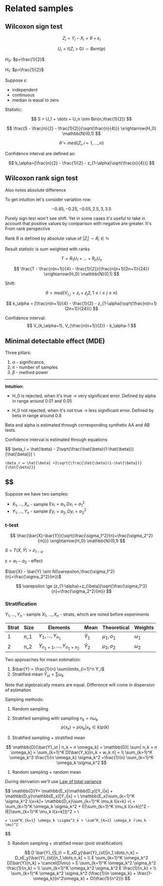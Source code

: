 # Related samples

## Wilcoxon sign test 

$$
    Z_i = Y_i - X_i = \theta +\varepsilon_i
$$


$$
    U_i = I\{Z_i >0\} \sim Bern(p)
$$

$H_0$: $p=\frac{1}{2}$

$H_1$: $p>\frac{1}{2}$

Suppose $\varepsilon$:
- independent 
- continuous 
- median is equal to zero

Statistic:

$$
    S = U_1 + \dots + U_n \sim Bin(n,\frac{1}{2})
$$

$$
    \frac{S - \frac{n}{2} - \frac{1}{2}}{\sqrt{\frac{n}{4}}} \xrightarrow{H_0} \mathbb{N}(0,1)
$$


$$
    \hat{\theta} = med\{Z_i, i=1,\dots,n\}
$$

Confidence interval are defined as:


$$
    k_\alpha=[\frac{n}{2} - \frac{1}{2} - z_{1-\alpha}\sqrt{\frac{n}{4}}]
$$

## Wilcoxon rank sign test

Also notes absolute difference

To get intuition let's consider variation row:

$$  
    -0.45, -0.25, -0.05, 2.5, 3, 3.5
$$

Purely sign test won't see shift. Yet in some cases it's useful to take in account that positive values by comparison with negative are greater. It's From rank perspective  


Rank R is defined by absolute value of $|Z_i| \sim R_i \in \mathbb{N}$

Result statistic is sum weighted with ranks

$$
    T = R_1U_1 + \dots + R_nU_n
$$


$$
    \frac{T - \frac{n(n+1)}{4} - \frac{1}{2}}{\frac{n(n+1)(2n+1)}{24}} \xrightarrow{H_0} \mathbb{N}(0,1)
$$

Shift:


$$
    \theta = med\{V_{i,j} = {z_i +z_j}{2}, 1 \le i \le j \le n\} 
$$

$$
    k_\alpha = [\frac{n(n+1)}{4} - \frac{1}{2} - z_{1-\alpha}\sqrt{\frac{n(n+1)(2n+1)}{24}}]
$$

Confidence interval:
$$
    V_{k_\alpha+1}, V_{\frac{n(n+1)}{2}} - k_\alpha-1
$$

## Minimal detectable effect (MDE)

Three pillars:

1. $\alpha$ - significance,
2. $n$ - number of samples
3.  $\beta$ - method power

---
**Intuition:**

- H_0 is rejected, when it's true  -> very significant error. Defined by alpha in range around 0.01 and 0.05

- H_0 not rejected, when it's not true -> less significant error.  Defined by beta in range around 0.8



Beta and alpha is estimated through corresponding synthetic AA and AB tests.

Confidence interval is estimated through equations

$$
    \beta_l = \hat{\beta} - 2\sqrt{\frac{\hat{\beta}(1-\hat{\beta})}{\hat{\beta}}} \\
    
    \beta_r = \hat{\beta} +2\sqrt{\frac{\hat{\beta}(1-\hat{\beta})}{\hat{\beta}}}
$$
---
Suppose we have two samples:
- $X_1, \dots, X_n$ - sample $Ex_i=a_1, Dx_i=\sigma_1^2$ 
- $Y_1, \dots, Y_n$ - sample $Ey_i=a_2, Dy_i=\sigma_2^2$ 

### t-test
$$
\frac{\bar{X}-\bar{Y}}{\sqrt{\frac{\sigma_1^2}{n}+\frac{\sigma_2^2}{m}}} \xrightarrow{H_0} \mathbb{N}(0,1)
$$

$S={T(\bar{X},\bar{Y}) > z_{1-\alpha}}$

$\varepsilon = a_1 - a_2$ - effect

$\bar{X} - \bar{Y} \sim N(\varepsilon,\frac{\sigma_1^2}{n}+\frac{\sigma_2^2}{m})$

$$
    \varepsilon \ge (z_{1-\alpha}+z_{\beta})\sqrt{\frac{\sigma_1^2}{n}+\frac{\sigma_2^2}{m}}
$$

### Stratification 

$Y_1, \dots, Y_n$ - sample 
$X_1, \dots, X_n$ - strats, which are noted before experiments

|Strat| Size| Elements| Mean| Theoretical| Weights|
|-----|-----|----|-------| ---|---|
|1| n_1| $Y_1, \dots,Y_{n_1}$| $\bar{Y}_1$| $\mu_1,\sigma_1$| $\omega_1$ |
|2| n_2| $Y_{n_1+1}, \dots,Y_{n_1+n_2}$| $\bar{Y}_2$| $\mu_2,\sigma_2$|  $\omega_2$ |

Two approaches for mean estimation:
1. $\bar{Y} = \frac{1}{n} \sum\limits_{i=1}^n Y_i$
2. Stratified mean $\bar{Y}_{st} =\sum\limits \omega_k$

Note that algebraically means are equal. Difference will come in dispersion of estimation

Sampling methods:
1. Random sampling
2. Stratified sampling with sampling $n_k = n  \omega_k$
$$
    p(x_k) = p(x_k| x_k \in k) p(k)
$$

1. Stratified sampling +  stratified mean

$$
    \mathbb{D}[\bar{Y}_st | n_k = n \omega_k] = \mathbb{D}[ \sum| n_k = n \omega_k] = 
    \sum_{k=1}^K D[\bar{Y_k}|n_k = w_k n] = \\ 
    \sum_{k=1}^K \omega_k^2 \frac{1}{n \omega_k} \sigma_k^2 =\frac{1}{n} \sum_{k=1}^K \omega_k \sigma_k^2 
$$

1. Random sampling + random mean

During derivation we'll use [Law of total variance](https://ru.wikibrief.org/wiki/Law_of_total_variance)


$$
    \mathbb{D}Y= \mathbb{E_x}\mathbb{D_y}[Y_i|x] + \mathbb{D_y}\mathbb{E_x}[Y_i|x] = \\
    \mathbb{E_x}\sum_{k=1}^K \sigma_k^2 I\{x=k\}+
    \mathbb{D_x}\sum_{k=1}^K \mu_k I\{x=k\} =\\
    = \sum_{k=1}^K \omega_k \sigma_k^2 + E[\sum_{k=1}^K \mu_k I\{x=k\}]^2 -(E[\sum_{k=1}^K \mu_k I\{x=k\}])^2 = \\

    = \sum^K_{k=1} \omega_k \sigma^2_k + \sum^K_{k=1} \omega_k (\mu_k - \mu)^2
$$

3. Random sampling + stratified mean (post stratification)

$$
    D \bar{Y}_{S_t} = E_xD_y[\bar{Y}_{st}|n_1,\dots,n_k] +  D_xE_y[\bar{Y}_{st}|n_1,\dots,n_k] = \\
    E \sum_{k=1}^K \omega_k^2 D[\bar{Y}|n_k] + \cancel{D\mu} = E \sum_{k=1}^K \omega_k^2 \sigma_k^2 \frac{1}{n_k} = \\ \sum_{k=1}^K \omega_k^2 \sigma_k^2 E \frac{1}{n_k} = \\
    \sum_{k=1}^K \omega_k^2 \sigma_k^2 (\frac{1}{n \omega_k} + \frac{1-\omega_k}{n^2\omega_k} + O(\frac{1}{n^2}))
$$